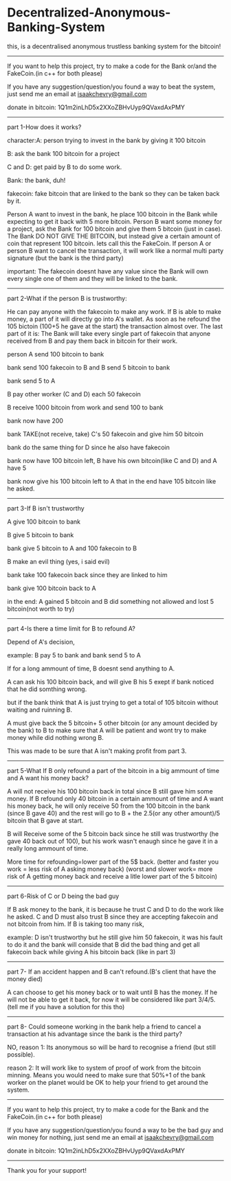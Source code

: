 # Decentralized-Anonymous-Banking-System
this, is a decentralised anonymous trustless banking system for the bitcoin!

_______________________________________________________________________________________________________________

If you want to help this project, try to make a code for the Bank or/and the FakeCoin.(in c++ for both please)

If you have any suggestion/question/you found a way to beat the system, just send me an email at isaakchevry@gmail.com

donate in bitcoin: 1Q1m2inLhD5x2XXoZBHvUyp9QVaxdAxPMY

_____________________________________________________________________________________________________

part 1-How does it works?

character:A: person trying to invest in the bank by giving it 100 bitcoin

B: ask the bank 100 bitcoin for a project

C and D: get paid by B to do some work.

Bank: the bank, duh!

fakecoin: fake bitcoin that are linked to the bank so they can be taken back by it.


Person A want to invest in the bank, he place 100 bitcoin in the Bank while expecting to get it back with 5 more bitcoin. Person B want some money for a project, ask the Bank for 100 bitcoin and give them 5 bitcoin (just in case). The Bank DO NOT GIVE THE BITCOIN, but instead give a certain amount of coin that represent 100 bitcoin. lets call this the FakeCoin. If person A or person B want to cancel the transaction, it will work like a normal multi party signature (but the bank is the third party)

important: The fakecoin doesnt have any value since the Bank will own every single one of them and they will be linked to the bank.

__________________________________________________________________________________________________

part 2-What if the person B is trustworthy:

He can pay anyone with the fakecoin to make any work. If B is able to make money, a part of it will directly go into A's wallet. As soon as he refound the 105 bictoin (100+5 he gave at the start) the transaction almost over. The last part of it is: The Bank will take every single part of fakecoin that anyone received from B and pay them back in bitcoin for their work.

person A send 100 bitcoin to bank

bank send 100 fakecoin to B and B send 5 bitcoin to bank

bank send 5 to A

B pay other worker (C and D) each 50 fakecoin

B receive 1000 bitcoin from work and send 100 to bank

bank now have 200

bank TAKE(not receive, take) C's 50 fakecoin and give him 50 bitcoin

bank do the same thing for D since he also have fakecoin

bank now have 100 bitcoin left, B have his own bitcoin(like C and D) and A have 5

bank now give his 100 bitcoin left to A that in the end have 105 bitcoin like he asked.

_________________________________________________________________________________________________________________

part 3-If B isn't trustworthy

A give 100 bitcoin to bank

B give 5 bitcoin to bank

bank give 5 bitcoin to A and 100 fakecoin to B

B make an evil thing (yes, i said evil)

bank take 100 fakecoin back since they are linked to him

bank give 100 bitcoin back to A

in the end: A gained 5 bitcoin and B did something not allowed and lost 5 bitcoin(not worth to try)

_________________________________________________________________________________________________________________

part 4-Is there a time limit for B to refound A?

Depend of A's decision, 

example: B pay 5 to bank and bank send 5 to A

If for a long ammount of time, B doesnt send anything to A.

A can ask his 100 bitcoin back, and will give B his 5 exept if bank noticed that he did somthing wrong.

but if the bank think that A is just trying to get a total of 105 bitcoin without waiting and ruinning B.

A must give back the 5 bitcoin+ 5 other bitcoin (or any amount decided by the bank) to B to make sure that A will be 
patient and wont try to make money while did nothing wrong B.

This was made to be sure that A isn't making profit from part 3.

______________________________________________________________________________________________________________

part 5-What If B only refound a part of the bitcoin in a big ammount of time and A want his money back?

A will not receive his 100 bitcoin back in total since B still gave him some money. If B refound only 40 bitcoin in a certain ammount of time and A want his money back, he will only receive 50 from the 100 bitcoin in the bank (since B gave 40) and the rest will go to B + the 2.5(or any other amount)/5 bitcoin that B gave at start.

B will Receive some of the 5 bitcoin back since he still was trustworthy (he gave 40 back out of 100), but his work wasn't enaugh since he gave it in a really long ammount of time.

More time for refounding=lower part of the 5$ back. (better and faster you work = less risk of A asking money back) (worst and slower work= more risk of A getting money back and receive a litle lower part of the 5 bitcoin)

______________________________________________________________________________________________________________

part 6-Risk of C or D being the bad guy

If B ask money to the bank, it is because he trust C and D to do the work like he asked. C and D must also trust B since they are accepting fakecoin and not bitcoin from him. If B is taking too many risk,

example: D isn't trustworthy but he still give him 50 fakecoin, it was his fault to do it and the bank will conside that B did the bad thing and get all fakecoin back while giving A his bitcoin back (like in part 3)

_____________________________________________________________________________________________________________

part 7- If an accident happen and B can't refound.(B's client that have the money died)

A can choose to get his money back or to wait until B has the money. If he will not be able to get it back, for now it will be considered like part 3/4/5. (tell me if you have a solution for this tho)

______________________________________________________________________________________________________________

part 8- Could someone working in the bank help a friend to cancel a transaction at his advantage since the bank is the third party?

NO, reason 1: Its anonymous so will be hard to recognise a friend (but still possible).

reason 2: It will work like to system of proof of work from the bitcoin minning. Means you would need to make sure that 50%+1 of the bank worker on the planet would be OK to help your friend to get around the system.

____________________________________________________________________________________________________________

If you want to help this project, try to make a code for the Bank and the FakeCoin.(in c++ for both please)

If you have any suggestion/question/you found a way to be the bad guy and win money for nothing, just send me an email at isaakchevry@gmail.com

donate in bitcoin: 1Q1m2inLhD5x2XXoZBHvUyp9QVaxdAxPMY

_____________________________________________________________________________________________________________

Thank you for your support!
